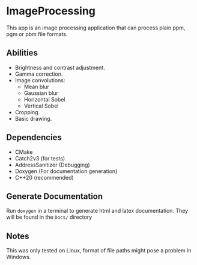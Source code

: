 # ImageProcessing
This app is an image processing application that can process plain ppm, pgm or pbm file formats.

## Abilities
* Brightness and contrast adjustment. 
* Gamma correction. 
* Image convolutions: 
  * Mean blur
  * Gaussian blur
  * Horizontal Sobel
  * Vertical Sobel
* Cropping.
* Basic drawing.

## Dependencies
* CMake
* Catch2v3 (for tests)
* AddressSanitizer (Debugging)
* Doxygen (For documentation generation)
* C++20 (recommended)

## Generate Documentation
Run `doxygen` in a terminal to generate html and latex documentation.
They will be found in the `Docs/` directory

## Notes
This was only tested on Linux, format of file paths might pose a problem in Windows.